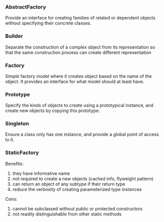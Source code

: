### AbstractFactory

Provide an interface for creating families of related or dependent objects
without specifying their concrete classes.

### Builder

Separate the construction of a complex object from its representation
so that the same construction process can create different representation

### Factory

Simple factory model where it creates object based on the name of the
object. It provides an interface for what model should at least have.

### Prototype

Specify the kinds of objects to create using a prototypical instance,
and create new objects by copying this prototype.

### Singleton

Ensure a class only has one instance, and provide a global point of
access to it.

### StaticFactory

Benefits:

1. they have informative name
2. not required to create a new objects (cached info, flyweight pattern)
3. can return an object of any subtype if their return type
4. reduce the verbosity of creating parameterized type instances

Cons:

1. cannot be subclassed without public or protected constructors
2. not readily distinguishable from other static methods
